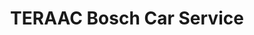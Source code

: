 ---
title: "TERAAC Bosch Car Service"
url: /santa-coloma-de-gramenet/teraac-bosch-car-service/
shop: Autowerkstatt
---